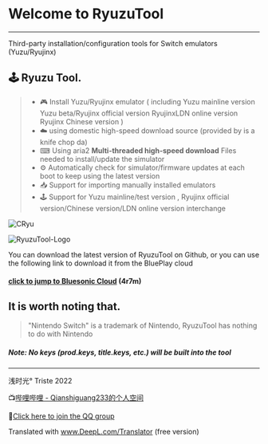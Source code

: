 # Welcome to RyuzuTool

------

Third-party installation/configuration tools for Switch emulators (Yuzu/Ryujinx)

## 🕹️ Ryuzu Tool.

> * 🎮 Install Yuzu/Ryujinx emulator ( including Yuzu mainline version Yuzu beta/Ryujinx official version RyujinxLDN online version Ryujinx Chinese version )
> * ☁️ using domestic high-speed download source (provided by is a knife chop da)
> * ⌨ Using aria2 **Multi-threaded high-speed download** Files needed to install/update the simulator
> * ⚙️ Automatically check for simulator/firmware updates at each boot to keep using the latest version 
> * 📥 Support for importing manually installed emulators
> * 🕹️ Support for Yuzu mainline/test version , Ryujinx official version/Chinese version/LDN online version interchange

![CRyu](https://s3.bmp.ovh/imgs/2022/02/e579db97d4876a2f.png)

![RyuzuTool-Logo](https://s3.bmp.ovh/imgs/2022/02/1f7e3805734ccd41.png)

You can download the latest version of RyuzuTool on Github, or you can use the following link to download it from the BluePlay cloud

#### [click to jump to Bluesonic Cloud](https://qiantime.lanzouw.com/b020eimda) (4r7m)

## It is worth noting that.
> "Nintendo Switch" is a trademark of Nintendo, RyuzuTool has nothing to do with Nintendo

##### Note: No keys (prod.keys, title.keys, etc.) will be built into the tool
------

浅时光° Triste 2022

📺[哔哩哔哩 - Qianshiguang233的个人空间](https://space.bilibili.com/1650726013)

🐧[Click here to join the QQ group](https://qm.qq.com/cgi-bin/qm/qr?k=CYpbVCqv2xdQaRck4IMIuzsZHPYEtN5-&jump_from=webapi)


Translated with www.DeepL.com/Translator (free version)
